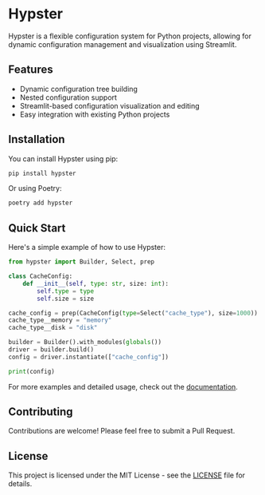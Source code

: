 # Hypster

Hypster is a flexible configuration system for Python projects, allowing for dynamic configuration management and visualization using Streamlit.

## Features

- Dynamic configuration tree building
- Nested configuration support
- Streamlit-based configuration visualization and editing
- Easy integration with existing Python projects

## Installation

You can install Hypster using pip:

```bash
pip install hypster
```

Or using Poetry:

```bash
poetry add hypster
```

## Quick Start

Here's a simple example of how to use Hypster:

```python
from hypster import Builder, Select, prep

class CacheConfig:
    def __init__(self, type: str, size: int):
        self.type = type
        self.size = size

cache_config = prep(CacheConfig(type=Select("cache_type"), size=1000))
cache_type__memory = "memory"
cache_type__disk = "disk"

builder = Builder().with_modules(globals())
driver = builder.build()
config = driver.instantiate(["cache_config"])

print(config)
```

For more examples and detailed usage, check out the [documentation](https://hypster.readthedocs.io).

## Contributing

Contributions are welcome! Please feel free to submit a Pull Request.

## License

This project is licensed under the MIT License - see the [LICENSE](LICENSE) file for details.